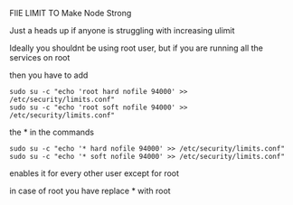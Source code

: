 FIlE LIMIT TO Make Node Strong

Just a heads up if anyone is struggling with increasing ulimit

Ideally you shouldnt be using root user, but if you are running all the services on root

then you have to add

```shell
sudo su -c "echo 'root hard nofile 94000' >> /etc/security/limits.conf"
sudo su -c "echo 'root soft nofile 94000' >> /etc/security/limits.conf"

```

the * in the commands

```shell
sudo su -c "echo '* hard nofile 94000' >> /etc/security/limits.conf"
sudo su -c "echo '* soft nofile 94000' >> /etc/security/limits.conf"

```

enables it for every other user except for root

in case of root you have replace * with root
